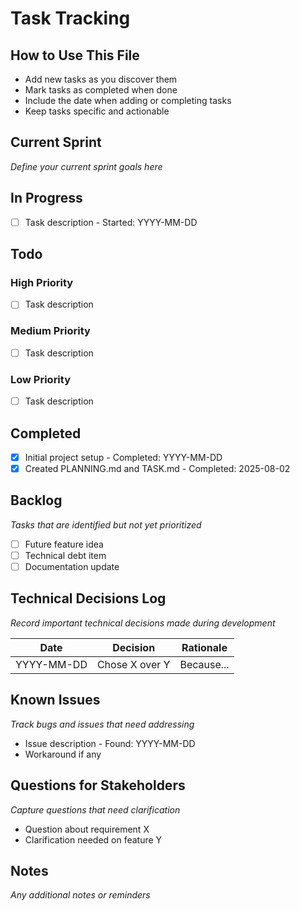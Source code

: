 # Task Tracking

## How to Use This File
- Add new tasks as you discover them
- Mark tasks as completed when done
- Include the date when adding or completing tasks
- Keep tasks specific and actionable

## Current Sprint
_Define your current sprint goals here_

## In Progress
- [ ] Task description - Started: YYYY-MM-DD

## Todo
### High Priority
- [ ] Task description

### Medium Priority
- [ ] Task description

### Low Priority
- [ ] Task description

## Completed
- [x] Initial project setup - Completed: YYYY-MM-DD
- [x] Created PLANNING.md and TASK.md - Completed: 2025-08-02

## Backlog
_Tasks that are identified but not yet prioritized_

- [ ] Future feature idea
- [ ] Technical debt item
- [ ] Documentation update

## Technical Decisions Log
_Record important technical decisions made during development_

| Date | Decision | Rationale |
|------|----------|-----------|
| YYYY-MM-DD | Chose X over Y | Because... |

## Known Issues
_Track bugs and issues that need addressing_

- Issue description - Found: YYYY-MM-DD
- Workaround if any

## Questions for Stakeholders
_Capture questions that need clarification_

- Question about requirement X
- Clarification needed on feature Y

## Notes
_Any additional notes or reminders_